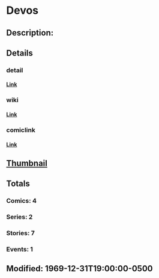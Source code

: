 # Devos
## Description: 
## Details
### detail
#### [Link](http://marvel.com/characters/549/devos?utm_campaign=apiRef&utm_source=225578a89fc76f3d20fbffda5d17a88d)
### wiki
#### [Link](http://marvel.com/universe/Devos?utm_campaign=apiRef&utm_source=225578a89fc76f3d20fbffda5d17a88d)
### comiclink
#### [Link](http://marvel.com/comics/characters/1011142/devos?utm_campaign=apiRef&utm_source=225578a89fc76f3d20fbffda5d17a88d)
## [Thumbnail](http://i.annihil.us/u/prod/marvel/i/mg/4/20/4c002f87999a7.jpg)
## Totals
### Comics: 4
### Series: 2
### Stories: 7
### Events: 1
## Modified: 1969-12-31T19:00:00-0500